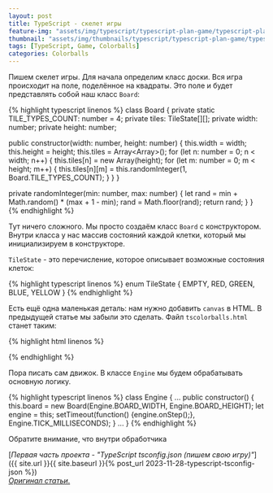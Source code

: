 ```yaml
---
layout: post
title: TypeScript - скелет игры
feature-img: "assets/img/typescript/typescript-plan-game/typescript-plan-game-title.jpg"
thumbnail: "assets/img/thumbnails/typescript/typescript-plan-game/typescript-plan-game-title.jpg"
tags: [TypeScript, Game, Colorballs]
categories: Colorballs
---
```


Пишем скелет игры. Для начала определим класс доски. Вся игра происходит на поле, поделённое на квадраты. 
Это поле и будет представлять собой наш класс `Board`: 

{% highlight typescript linenos %}
class Board {
  private static TILE_TYPES_COUNT: number = 4;
  private tiles: TileState[][];
  private width: number;
  private height: number;
  
  public constructor(width: number, height: number) {
    this.width = width;
    this.height = height;
    this.tiles = Array<Array<TileState>>();
    for (let n: number = 0; n < width; n++) {
      this.tiles[n] = new Array<TilesState>(height);
      for (let m: number = 0; m < height; m++) {
        this.tiles[n][m] = this.randomInteger(1, Board.TILE_TYPES_COUNT);
      }
    }
  }
  
  private randomInteger(min: number, max: number) {
    let rand = min + Math.random() * (max + 1 - min);
    rand = Math.floor(rand);
    return rand;
  }
}
{% endhighlight %}

Тут ничего сложного. Мы просто создаём класс `Board` с конструктором. Внутри класса у нас массив состояний каждой клетки, 
который мы инициализируем в конструкторе. 

`TileState` - это перечисление, которое описывает возможные состояния клеток: 

{% highlight typescript linenos %}
enum TileState {
  EMPTY,
  RED,
  GREEN,
  BLUE,
  YELLOW
}
{% endhighlight %}

Есть ещё одна маленькая деталь: нам нужно добавить `canvas` в HTML. В предыдущей статье мы забыли это сделать. 
Файл `tscolorballs.html` станет таким: 

{% highlight html linenos %}
<!DOCTYPE html>
<html>
  <head><title>TypeScript Color Balls</title></head>
  <body>
    <script src="tscolorballs.js"></script>
    <canvas id="tscolorballscanvas" width="320" height="384">
    </canvas>
  </body>
</html>
{% endhighlight %}

Пора писать сам движок. В классе `Engine` мы будем обрабатывать основную логику. 

{% highlight typescript linenos %}
class Engine {
  ...
  public constructor() {
    this.board = new Board(Engine.BOARD_WIDTH, Engine.BOARD_HEIGHT);
    let engine = this;
    setTimeout(function() {engine.onStep();}, 
                  Engine.TICK_MILLISECONDS);
  }
  ...
}
{% endhighlight %}

Обратите внимание, что внутри обработчика 

[_Первая часть проекта - "TypeScript tsconfig.json (пишем свою игру)"_]({{ site.url }}{{ site.baseurl }}{% post_url 2023-11-28-typescript-tsconfig-json %})   
[_Оригинал статьи_.](https://urvanov.ru/2019/05/31/typescript-%d1%81%d0%ba%d0%b5%d0%bb%d0%b5%d1%82-%d0%b8%d0%b3%d1%80%d1%8b/) 

